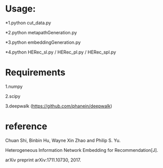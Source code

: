 # Usage:

*1.python cut_data.py

*2.python metapathGeneration.py

*3.python embeddingGeneration.py

*4.python HERec_sl.py / HERec_pl.py / HERec_spl.py

# Requirements

1.numpy

2.scipy

3.deepwalk (https://github.com/phanein/deepwalk)

# reference

Chuan Shi, Binbin Hu, Wayne Xin Zhao and Philip S. Yu. 

Heterogeneous Information Network Embedding for Recommendation[J]. 

arXiv preprint arXiv:1711.10730, 2017.
